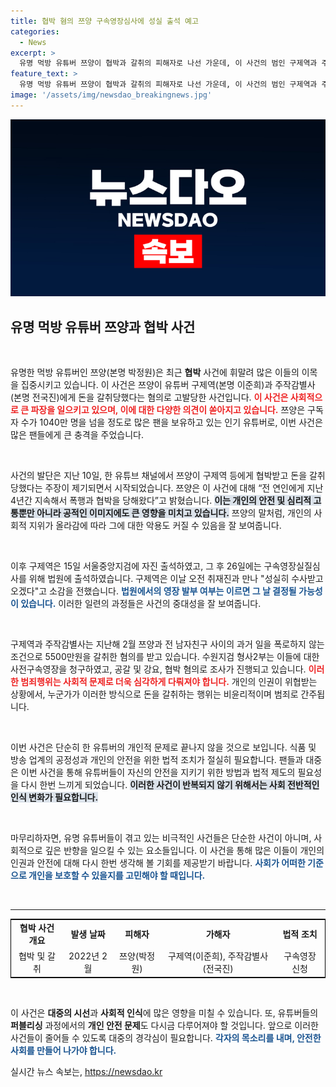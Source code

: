 ```yaml
---
title: 협박 혐의 쯔양 구속영장심사에 성실 출석 예고
categories:
  - News
excerpt: >
  유명 먹방 유튜버 쯔양이 협박과 갈취의 피해자로 나선 가운데, 이 사건의 범인 구제역과 주작감별사가 구속 심사를 받기 위해 법원에 출석했다. 과거 폭로를 막기 위한 5500만원 협박에 대한 긴장감이 고조되고 있다.
feature_text: >
  유명 먹방 유튜버 쯔양이 협박과 갈취의 피해자로 나선 가운데, 이 사건의 범인 구제역과 주작감별사가 구속 심사를 받기 위해 법원에 출석했다. 과거 폭로를 막기 위한 5500만원 협박에 대한 긴장감이 고조되고 있다.
image: '/assets/img/newsdao_breakingnews.jpg'
---
```


<p><img src="/assets/img/newsdao_breakingnews.jpg" alt="firstkoreanews 속보" /></p>

<h2 data-ke-size="size26">유명 먹방 유튜버 쯔양과 협박 사건</h2>

<p data-ke-size="size16">&nbsp;</p>

<p>유명한 먹방 유튜버인 쯔양(본명 박정원)은 최근 <b>협박</b> 사건에 휘말려 많은 이들의 이목을 집중시키고 있습니다. 이 사건은 쯔양이 유튜버 구제역(본명 이준희)과 주작감별사(본명 전국진)에게 돈을 갈취당했다는 혐의로 고발당한 사건입니다. <b><span style="color: #ee2323;">이 사건은 사회적으로 큰 파장을 일으키고 있으며, 이에 대한 다양한 의견이 쏟아지고 있습니다.</span></b> 쯔양은 구독자 수가 1040만 명을 넘을 정도로 많은 팬을 보유하고 있는 인기 유튜버로, 이번 사건은 많은 팬들에게 큰 충격을 주었습니다.</p>

<p data-ke-size="size16">&nbsp;</p>

<p>사건의 발단은 지난 10일, 한 유튜브 채널에서 쯔양이 구제역 등에게 협박받고 돈을 갈취당했다는 주장이 제기되면서 시작되었습니다. 쯔양은 이 사건에 대해 “전 연인에게 지난 4년간 지속해서 폭행과 협박을 당해왔다”고 밝혔습니다. <b><span style="background-color: #21538527;">이는 개인의 안전 및 심리적 고통뿐만 아니라 공적인 이미지에도 큰 영향을 미치고 있습니다.</span></b> 쯔양의 말처럼, 개인의 사회적 지위가 올라감에 따라 그에 대한 악용도 커질 수 있음을 잘 보여줍니다.</p>

<p data-ke-size="size16">&nbsp;</p>

<p>이후 구제역은 15일 서울중앙지검에 자진 출석하였고, 그 후 26일에는 구속영장실질심사를 위해 법원에 출석하였습니다. 구제역은 이날 오전 취재진과 만나 "성실히 수사받고 오겠다"고 소감을 전했습니다. <b><span style="color: #1a5490;">법원에서의 영장 발부 여부는 이르면 그 날 결정될 가능성이 있습니다.</span></b> 이러한 일련의 과정들은 사건의 중대성을 잘 보여줍니다.</p>

<p data-ke-size="size16">&nbsp;</p>

<p>구제역과 주작감별사는 지난해 2월 쯔양과 전 남자친구 사이의 과거 일을 폭로하지 않는 조건으로 5500만원을 갈취한 혐의를 받고 있습니다. 수원지검 형사2부는 이들에 대한 사전구속영장을 청구하였고, 공갈 및 강요, 협박 혐의로 조사가 진행되고 있습니다. <b><span style="color: #ee2323;">이러한 범죄행위는 사회적 문제로 더욱 심각하게 다뤄져야 합니다.</span></b> 개인의 인권이 위협받는 상황에서, 누군가가 이러한 방식으로 돈을 갈취하는 행위는 비윤리적이며 범죄로 간주됩니다.</p>

<p data-ke-size="size16">&nbsp;</p>

<p>이번 사건은 단순히 한 유튜버의 개인적 문제로 끝나지 않을 것으로 보입니다. 식품 및 방송 업계의 공정성과 개인의 안전을 위한 법적 조치가 절실히 필요합니다. 팬들과 대중은 이번 사건을 통해 유튜버들이 자신의 안전을 지키기 위한 방법과 법적 제도의 필요성을 다시 한번 느끼게 되었습니다. <b><span style="background-color: #21538527;">이러한 사건이 반복되지 않기 위해서는 사회 전반적인 인식 변화가 필요합니다.</span></b></p>

<p data-ke-size="size16">&nbsp;</p>

<p>마무리하자면, 유명 유튜버들이 겪고 있는 비극적인 사건들은 단순한 사건이 아니며, 사회적으로 깊은 반향을 일으킬 수 있는 요소들입니다. 이 사건을 통해 많은 이들이 개인의 인권과 안전에 대해 다시 한번 생각해 볼 기회를 제공받기 바랍니다. <b><span style="color: #1a5490;">사회가 어떠한 기준으로 개인을 보호할 수 있을지를 고민해야 할 때입니다.</span></b></p>

<p data-ke-size="size16">&nbsp;</p>

<hr/>

<table style="width: 100%; border: 1px solid #000; border-collapse: collapse;">
<tr>
<td style="text-align: center; height: 17px;"><b>협박 사건 개요</b></td>
<td style="text-align: center; height: 17px;"><b>발생 날짜</b></td>
<td style="text-align: center; height: 17px;"><b>피해자</b></td>
<td style="text-align: center; height: 17px;"><b>가해자</b></td>
<td style="text-align: center; height: 17px;"><b>법적 조치</b></td>
</tr>
<tr>
<td style="text-align: center; height: 17px;">협박 및 갈취</td>
<td style="text-align: center; height: 17px;">2022년 2월</td>
<td style="text-align: center; height: 17px;">쯔양(박정원)</td>
<td style="text-align: center; height: 17px;">구제역(이준희), 주작감별사(전국진)</td>
<td style="text-align: center; height: 17px;">구속영장 신청</td>
</tr>
</table>

<p data-ke-size="size16">&nbsp;</p>

<p>이 사건은 <b>대중의 시선</b>과 <b>사회적 인식</b>에 많은 영향을 미칠 수 있습니다. 또, 유튜버들의 <b>퍼블리싱</b> 과정에서의 <b>개인 안전 문제</b>도 다시금 다루어져야 할 것입니다. 앞으로 이러한 사건들이 줄어들 수 있도록 대중의 경각심이 필요합니다. <b><span style="color: #1a5490;">각자의 목소리를 내며, 안전한 사회를 만들어 나가야 합니다.</span></b></p>
실시간 뉴스 속보는, <a href="https://newsdao.kr" rel="dofollow">https://newsdao.kr</a>



